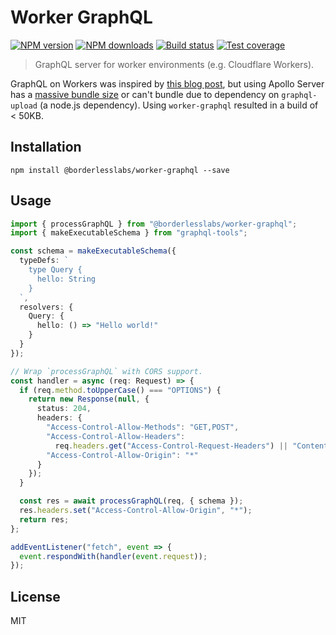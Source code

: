 # Worker GraphQL

[![NPM version][npm-image]][npm-url]
[![NPM downloads][downloads-image]][downloads-url]
[![Build status][travis-image]][travis-url]
[![Test coverage][coveralls-image]][coveralls-url]

> GraphQL server for worker environments (e.g. Cloudflare Workers).

GraphQL on Workers was inspired by [this blog post](https://blog.cloudflare.com/building-a-graphql-server-on-the-edge-with-cloudflare-workers/), but using Apollo Server has a [massive bundle size](https://github.com/apollographql/apollo-server/issues/1572) or can't bundle due to dependency on `graphql-upload` (a node.js dependency). Using `worker-graphql` resulted in a build of < 50KB.

## Installation

```
npm install @borderlesslabs/worker-graphql --save
```

## Usage

```ts
import { processGraphQL } from "@borderlesslabs/worker-graphql";
import { makeExecutableSchema } from "graphql-tools";

const schema = makeExecutableSchema({
  typeDefs: `
    type Query {
      hello: String
    }
  `,
  resolvers: {
    Query: {
      hello: () => "Hello world!"
    }
  }
});

// Wrap `processGraphQL` with CORS support.
const handler = async (req: Request) => {
  if (req.method.toUpperCase() === "OPTIONS") {
    return new Response(null, {
      status: 204,
      headers: {
        "Access-Control-Allow-Methods": "GET,POST",
        "Access-Control-Allow-Headers":
          req.headers.get("Access-Control-Request-Headers") || "Content-Type",
        "Access-Control-Allow-Origin": "*"
      }
    });
  }

  const res = await processGraphQL(req, { schema });
  res.headers.set("Access-Control-Allow-Origin", "*");
  return res;
};

addEventListener("fetch", event => {
  event.respondWith(handler(event.request));
});
```

## License

MIT

[npm-image]: https://img.shields.io/npm/v/@borderlesslabs/worker-graphql.svg?style=flat
[npm-url]: https://npmjs.org/package/@borderlesslabs/worker-graphql
[downloads-image]: https://img.shields.io/npm/dm/@borderlesslabs/worker-graphql.svg?style=flat
[downloads-url]: https://npmjs.org/package/@borderlesslabs/worker-graphql
[travis-image]: https://img.shields.io/travis/borderlesslabs/worker-graphql.svg?style=flat
[travis-url]: https://travis-ci.org/borderlesslabs/worker-graphql
[coveralls-image]: https://img.shields.io/coveralls/borderlesslabs/worker-graphql.svg?style=flat
[coveralls-url]: https://coveralls.io/r/borderlesslabs/worker-graphql?branch=master
